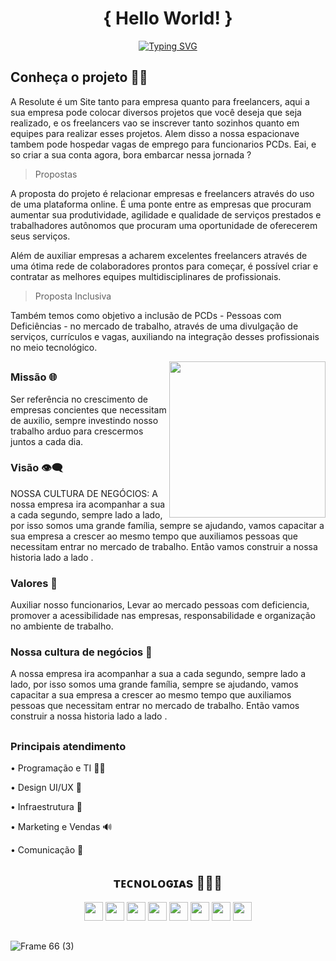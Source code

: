 <div align="center">
<h1> { Hello World! } </h1>

[![Typing SVG](https://readme-typing-svg.herokuapp.com?color=FF6F6F&lines=Seja+bem+vindo+a+Resolute!+...;Ideias+de+outro+mundo+%F0%9F%9A%80)](https://git.io/typing-svg)
  
</div>





 <div>
  <h2>Conheça o projeto 👨‍🚀 </h2>
   <p>A Resolute é um Site tanto para empresa quanto para freelancers, aqui a sua empresa pode colocar diversos projetos que você deseja que seja realizado, e os freelancers vao se inscrever tanto sozinhos quanto em equipes para realizar esses projetos. Alem disso a nossa espacionave tambem pode hospedar vagas de emprego para funcionarios PCDs. Eai, e so criar a sua conta agora, bora embarcar nessa jornada ?</p>
   
   
   > Propostas 

A proposta do projeto é relacionar empresas e freelancers através do uso de uma plataforma online. É uma ponte entre as empresas que procuram aumentar sua produtividade, agilidade e qualidade de serviços prestados e trabalhadores autônomos que procuram uma oportunidade de oferecerem seus serviços.

Além de auxiliar empresas a acharem excelentes freelancers através de uma ótima rede de colaboradores prontos para começar, é possível criar e contratar as melhores equipes multidisciplinares de profissionais. 

> Proposta Inclusiva

Também temos como objetivo a inclusão de PCDs - Pessoas com Deficiências - no mercado de trabalho, através de uma divulgação de serviços, currículos e vagas, auxiliando na integração desses profissionais no meio tecnológico.
 
 </div>
 
 <div>
    <img align="right" src="https://user-images.githubusercontent.com/104780954/167319666-5b9f60f0-e47c-4ab1-a2ea-299039e9c058.png" width="250px">
 </div>
 
   ##
   
 <div>
  
  
   <div>
     <h3>Missão 🌐</h3>
     <p>Ser referência no crescimento de empresas concientes que necessitam de auxilio, sempre investindo nosso trabalho arduo para crescermos juntos a cada dia. </p>
  </div>
  
  <div>
    <h3> Visão 👁️‍🗨️ </h3>
     <p>NOSSA CULTURA DE NEGÓCIOS: A nossa empresa ira acompanhar a sua a cada segundo, sempre lado a lado, por isso somos uma grande família, sempre se ajudando,            vamos capacitar a sua empresa a crescer ao mesmo tempo que auxiliamos pessoas que necessitam entrar no mercado de trabalho. Então vamos construir a nossa               historia lado    a lado . </p>
  </div>
  
  <div>
     <h3> Valores 👔</h3>
     <p>Auxiliar nosso funcionarios, Levar ao mercado pessoas com deficiencia, promover a acessibilidade nas empresas, responsabilidade e organização no ambiente de        trabalho. </p>
  </div>
  
  <div>
    <h3> Nossa cultura de negócios 🤝</h3>
    <p>A nossa empresa ira acompanhar a sua a cada segundo, sempre lado a lado, por isso somos uma grande família, sempre se ajudando, vamos capacitar a sua empresa a crescer ao mesmo tempo que auxiliamos pessoas que necessitam entrar no mercado de trabalho. Então vamos construir a nossa historia lado a lado . <p>
  
  </div>
  
  ##
  
  <div> 
    <h3> Principais atendimento </h3>
    <p> • Programação e TI 👨‍💻<p>
    <p> • Design UI/UX 🎨<p>
    <p> • Infraestrutura 🚀<p>
    <p> • Marketing e Vendas 🔊<p>
    <p> • Comunicação 🎤<p>
  </div>
 

  <div>
 <h2 align="center">ᴛᴇᴄɴᴏʟᴏɢɪᴀs 👨🏻‍💻  </h2>
 <div align="center">
   <span>
    <img height="30px" src="https://img.shields.io/badge/HTML5-E34F26?style=for-the-badge&logo=html5&logoColor=white">
   </span>
  
   <span>
    <img height="30px" src="https://img.shields.io/badge/CSS3-1572B6?style=for-the-badge&logo=css3&logoColor=white"/>
   </span>
   
   <span>
    <img height="30px" src="https://img.shields.io/badge/Sass-CC6699?style=for-the-badge&logo=sass&logoColor=white"/>
   </span>
  
   <span>
    <img height="30px" src="https://img.shields.io/badge/Bootstrap-563D7C?style=for-the-badge&logo=bootstrap&logoColor=white"/>
   </span>
   
   <span>
    <img height="30px" src="https://img.shields.io/badge/JavaScript-F7DF1E?style=for-the-badge&logo=javascript&logoColor=black"/>
   </span>
   
   <span>
    <img height="30px" src="https://img.shields.io/badge/React-20232A?style=for-the-badge&logo=react&logoColor=61DAFB"/>
   </span>
  
   <span>
    <img height="30px" src="https://img.shields.io/badge/Java-ED8B00?style=for-the-badge&logo=java&logoColor=white"/>
   </span>
  
   <span>
    <img height="30px" src="https://img.shields.io/badge/MySQL-00000F?style=for-the-badge&logo=mysql&logoColor=white"/>
   </span>
    
 </div>
</div>
  
  ##
  

   ##
   
 <div>
  

  ![Frame 66 (3)](https://user-images.githubusercontent.com/104780954/174146749-1242e3c8-4f12-4354-a901-4198a9eca809.png)
